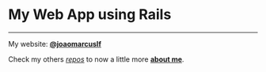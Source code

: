 # My Web App using Rails
---

My website: [**@joaomarcuslf**](http://joaomarcuslf.github.io/)

Check my others
[*repos*](https://github.com/joaomarcuslf?tab=repositories) to now a
little more [**about me**](https://github.com/joaomarcuslf/ABOUT-ME).

